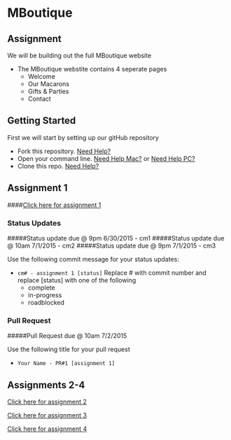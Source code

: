 # MBoutique

## Assignment
We will be building out the full MBoutique website
- The MBoutique webstite contains 4 seperate pages
  - Welcome
  - Our Macarons
  - Gifts & Parties
  - Contact

## Getting Started
First we will start by setting up our gitHub repository
- Fork this repository. <a href="https://github.com/Learning-Fuze/C5_mboutique/tree/git_help#step-1---forking-the-repo" target="_blank">Need Help?</a>
- Open your command line. <a href="https://github.com/Learning-Fuze/C5_mboutique/tree/git_help#mac---option-1-right-click" target="_blank">Need Help Mac?</a> or <a href="https://github.com/Learning-Fuze/C5_mboutique/tree/git_help#windows" target="_blank">Need Help PC?</a>
- Clone this repo. <a href="https://github.com/Learning-Fuze/C5_mboutique/tree/git_help#step-3---cloning-the-repo" target="_blank">Need Help?</a>

## Assignment 1
####<a href="https://github.com/Learning-Fuze/C5_mboutique/tree/assignment_1#mboutique" target="_blank">Click here for assignment 1</a>

### Status Updates

#####Status update due @ 9pm 6/30/2015 - cm1
#####Status update due @ 10am 7/1/2015 - cm2
#####Status update due @ 9pm 7/1/2015 - cm3

Use the following commit message for your status updates:
- `cm# - assignment 1 [status]` Replace # with commit number and replace [status] with one of the following
	- complete
	- in-progress
	- roadblocked

### Pull Request

#####Pull Request due @ 10am 7/2/2015

Use the following title for your pull request
- `Your Name - PR#1 [assignment 1]`

## Assignments 2-4
<a href="https://github.com/Learning-Fuze/C5_mboutique/tree/assignment_2#mboutique" target="_blank">Click here for assignment 2</a>

<a href="https://github.com/Learning-Fuze/C5_mboutique/tree/assignment_3#mboutique" target="_blank">Click here for assignment 3</a>

<a href="https://github.com/Learning-Fuze/C5_mboutique/tree/assignment_4#mboutique" target="_blank">Click here for assignment 4</a>